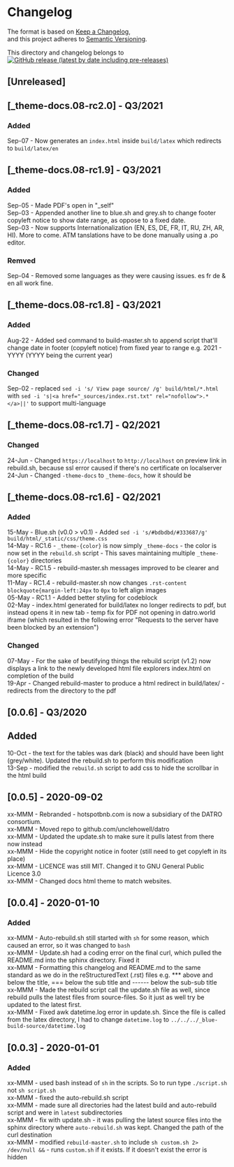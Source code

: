 # Changelog

The format is based on [Keep a Changelog](https://keepachangelog.com/en/1.0.0/),  
and this project adheres to [Semantic Versioning](https://semver.org/spec/v2.0.0.html).  

This directory and changelog belongs to [![GitHub release (latest by date including pre-releases)](https://img.shields.io/github/v/release/unclehowell/datro?include_prereleases)](https://github.com/unclehowell/datro/releases)  

## [Unreleased]  

## [_theme-docs.08-rc2.0] - Q3/2021

### Added
Sep-07 - Now generates an `index.html` inside `build/latex` which redirects to `build/latex/en`  

## [_theme-docs.08-rc1.9] - Q3/2021

### Added 
Sep-05 - Made PDF's open in "_self"  
Sep-03 - Appended another line to blue.sh and grey.sh to change footer copyleft notice to show date range, as oppose to a fixed date.   
Sep-03 - Now supports Internationalization (EN, ES, DE, FR, IT, RU, ZH, AR, HI). More to come. ATM tanslations have to be done manually using a .po editor.  

### Remved
Sep-04 - Removed some languages as they were causing issues. es fr de & en all work fine.  

## [_theme-docs.08-rc1.8] - Q3/2021

### Added
Aug-22 - Added sed command to build-master.sh to append script that'll change date in footer (copyleft notice) from fixed year to range e.g. 2021 - YYYY  (YYYY being the current year)   

### Changed

Sep-02 - replaced `sed -i 's/ View page source/ /g' build/html/*.html` with `sed -i 's|<a href="_sources/index.rst.txt" rel="nofollow">.*</a>||'` to support multi-language  

## [_theme-docs.08-rc1.7] - Q2/2021

### Changed
24-Jun - Changed `https://localhost` to `http://localhost` on preview link in rebuild.sh, because ssl error caused if there's no certificate on localserver  
24-Jun - Changed `-theme-docs` to `_theme-docs`, how it should be  

## [_theme-docs.08-rc1.6] - Q2/2021  

### Added
15-May - Blue.sh (v0.0 > v0.1) - Added `sed -i 's/#bdbdbd/#333687/g' build/html/_static/css/theme.css`   
14-May - RC1.6 - `_theme-{color}` is now simply `_theme-docs` - the color is now set in the `rebuild.sh` script - This saves maintaining multiple `_theme-{color}` directories   
14-May - RC1.5 - rebuild-master.sh messages improved to be clearer and more specific  
11-May - RC1.4 - rebuild-master.sh now changes `.rst-content blockquote{margin-left:24px` to `0px` to left align images  
05-May - RC1.1 - Added better styling for codeblock  
02-May - index.html generated for build/latex no longer redirects to pdf, but instead opens it in new tab - temp fix for PDF not opening in datro.world iframe (which resulted in the following error "Requests to the server have been blocked by an extension")  

### Changed  
07-May - For the sake of beutifying things the rebuild script (v1.2) now displays a link to the newly developed html file explorers index.html on completion of the build   
19-Apr - Changed rebuild-master to produce a html redirect in build/latex/ - redirects from the directory to the pdf   

## [0.0.6] - Q3/2020

## Added
10-Oct - the text for the tables was dark (black) and should have been light (grey/white). Updated the rebuild.sh to perform this modification  
13-Sep - modified the `rebuild.sh` script to add css to hide the scrollbar in the html build  

## [0.0.5] - 2020-09-02                                                                    
xx-MMM - Rebranded - hotspotbnb.com is now a subsidiary of the DATRO consortium.   
xx-MMM - Moved repo to github.com/unclehowell/datro  
xx-MMM - Updated the update.sh to make sure it pulls latest from there now instead  
xx-MMM - Hide the copyright notice in footer (still need to get copyleft in its place)  
xx-MMM - LICENCE was still MIT. Changed it to GNU General Public Licence 3.0  
xx-MMM - Changed docs html theme to match websites.   


## [0.0.4] - 2020-01-10 

### Added 

xx-MMM - Auto-rebuild.sh still started with `sh` for some reason, which caused an error, so it was changed to `bash`  
xx-MMM - Update.sh had a coding error on the final curl, which pulled the README.md into the sphinx directory. Fixed it  
xx-MMM - Formatting this changelog and README.md to the same standard as we do in the reStructuredText (.rst) files e.g. *** above and below the title, === below the sub title and ------ below the sub-sub title  
xx-MMM - Made the rebuild script call the update.sh file as well, since rebuild pulls the latest files from source-files. So it just as well try be updated to the latest first.   
xx-MMM - Fixed awk datetime.log error in update.sh. Since the file is called from the latex directory, I had to change `datetime.log` to `../../../_blue-build-source/datetime.log`  

## [0.0.3] - 2020-01-01

### Added

xx-MMM - used bash instead of `sh` in the scripts. So to run type `./script.sh` not `sh script.sh`  
xx-MMM - fixed the auto-rebuild.sh script  
xx-MMM - made sure all directories had the latest build and auto-rebuild script and were in `latest` subdirectories  
xx-MMM - fix with update.sh - it was pulling the latest source files into the sphinx directory where `auto-rebuild.sh` was kept. Changed the path of the curl destination  
xx-MMM - modified `rebuild-master.sh` to include `sh custom.sh 2> /dev/null &&` - runs `custom.sh` if it exists. If it doesn't exist the error is hidden  

